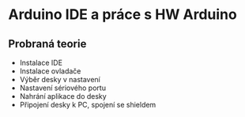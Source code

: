 # Arduino IDE a práce s HW Arduino
## Probraná teorie
  - Instalace IDE
  - Instalace ovladače
  - Výběr desky v nastavení
  - Nastavení sériového portu
  - Nahrání aplikace do desky
  - Připojení desky k PC, spojení se shieldem
